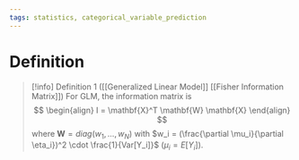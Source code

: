 ```yaml
---
tags: statistics, categorical_variable_prediction
---
```


# Definition

> [!info] Definition 1 ([[Generalized Linear Model]] [[Fisher Information Matrix]])
> For GLM, the information matrix is
> $$
> \begin{align}
> I = \mathbf{X}^T \mathbf{W} \mathbf{X}
> \end{align}
> $$
> where $\mathbf{W} = diag(w_1, \dots, w_N)$ with $w_i = (\frac{\partial \mu_i}{\partial \eta_i})^2 \cdot \frac{1}{Var[Y_i]}$ ($\mu_i = E[Y_i]$).